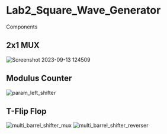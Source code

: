# Lab2_Square_Wave_Generator
Components
## 2x1 MUX
![Screenshot 2023-09-13 124509](https://github.com/Fall-2023-Classes/lab-2-square-wave-generator/assets/112601782/43b9e34b-11e0-47c3-8ed6-b32a361dc3f7)


## Modulus Counter
![param_left_shifter]()


## T-Flip Flop
![multi_barrel_shifter_mux]()
![multi_barrel_shifter_reverser]()


